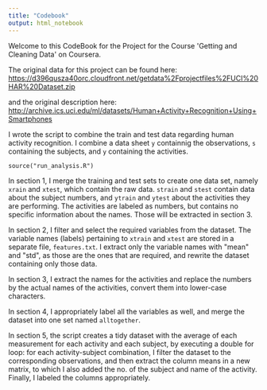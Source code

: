 ```yaml
---
title: "Codebook"
output: html_notebook
---
```



Welcome to this CodeBook for the Project for the Course 'Getting and Cleaning Data' on Coursera. 

The original data for this project can be found here: https://d396qusza40orc.cloudfront.net/getdata%2Fprojectfiles%2FUCI%20HAR%20Dataset.zip

and the original description here:
http://archive.ics.uci.edu/ml/datasets/Human+Activity+Recognition+Using+Smartphones

I wrote the script to combine the train and test data regarding human activity recognition. I combine a data sheet `y` containnig the observations, `s` containing the subjects, and `y` containing the activities. 


```{r}
source("run_analysis.R")
```

In section 1, I merge the training and test sets to create one data set, namely `xrain` and `xtest`, which contain the raw data. `strain` and `stest` contain data about the subject numbers, and `ytrain` and `ytest` about the activities they are performing. The activities are labeled as numbers, but contains no specific information about the names. Those will be extracted in section 3. 

In section 2, I filter and select the required variables from the dataset. The variable names (labels) pertaining to `xtrain` and `xtest` are stored in a separate file, `features.txt`. I extract only the variable names with "mean" and "std", as those are the ones that are required, and rewrite the dataset containing only those data. 

In section 3, I extract the names for the activities and replace the numbers by the actual names of the activities, convert them into lower-case characters. 

In section 4, I appropriately label all the variables as well, and merge the dataset into one set named `alltogether`. 

In section 5, the script creates a tidy dataset with the average of each measurement for each activity and each subject, by executing a double for loop: for each activity-subject combination, I filter the dataset to the corresponding observations, and then extract the column means in a new matrix, to which I also added the no. of the subject and name of the activity. Finally, I labeled the columns appropriately. 



